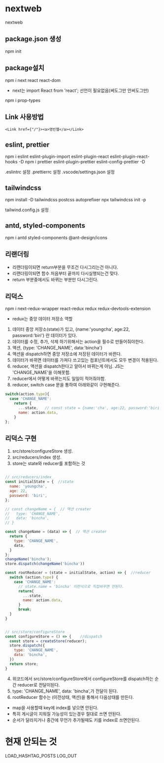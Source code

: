 # nextweb
nextweb

## package.json 생성
npm init

## package설치

npm i next react react-dom

- next는 import React from 'react'; 선언이 필요없음(써도그만 안써도그만)

npm i prop-types

## Link 사용방법

``<Link href={"/"}><a>영빈웹</a></Link>``

## eslint, prettier

npm i eslint eslint-plugin-import eslint-plugin-react eslint-plugin-react-hooks -D
npm i prettier eslint-plugin-prettier eslint-config-prettier -D

.eslintrc 설정
.prettierrc 설정
.vscode/settings.json 설정

## tailwindcss

npm install -D tailwindcss postcss autoprefixer
npx tailwindcss init -p

tailwind.config.js 설정

## antd, styled-components

npm i antd styled-components @ant-design/icons

## 리랜더링

- 리랜더링이되면 return부분을 무조건 다시그리는건 아니다.
- 리랜더링이되면 함수 처음부터 끝까지 다시실행되는건 맞다.
- return 부분중에서도 바뀌는 부분만 다시그린다.

## 리덕스

npm i next-redux-wrapper react-redux redux redux-devtools-extension

- redux는 중앙 데이터 저장소 역할

1. 데이터 중앙 저장소(state)가 있고, {name:'youngcha', age:22, password:'biri'} 란 데이터가 있다.
2. 데이터를 수정, 추가, 삭제 하기위해서는 action을 필수로 만들어줘야한다.
3. 액션, {type: 'CHANGE_NAME', data:'bincha'}
4. 액션을 dispatch하면 중앙 저장소에 저장된 데이터가 바뀐다.
5. 데이터가 바뀌면 데이터를 가져다 쓰고있는 컴포넌트에서도 모두 변경이 적용된다.
6. reducer, 액션을 dispatch한다고 알아서 바뀌는게 아님. JS는 'CHANGE_NAME'을 이해못함.
7. reducer에서 어떻게 바뀌는지도 일일이 적어줘야함.
8. reducer, switch case 문을 통하여 아래와같이 구현해준다.

``` javascript
switch(action.type){
  case 'CHANGE_NAME': 
    return {
      ...state,   // const state = {name:'cha', age:22, password:'biri'}라고 가정
      name: action.data,
    }
};
```

## 리덕스 구현

1. src/store/configureStore 생성.
2. src/reducers/index 생성.
3. store는 state와 reducer를 포함하는 것

``` javascript

// src/reducers/index
const initialState = {  //state
  name: 'youngcha',
  age: 22,
  password: 'biri',
};

// const changeName = {  // 액션 creater
//   type: 'CHANGE_NAME',
//   data: 'bincha',
// }

const changeName = (data) => {  // 액션 creater
  return {
    type: 'CHANGE_NAME',
    data,
  }
};
changeName('bincha');
store.dispatch(changeName('bincha'))

const rootReducer = (state = initialState, action) => {  //reducer
  switch (action.type) {
    case 'CHANGE_NAME':
      // state.name = 'bincha' 이런식으로 직접바꾸면 안된다.
      return{
        ...state,
        name: action.data,
      }
      break;
  }
}


// src/store/configureStore
const configureStore = () => {    //dispatch
  const store = createStore(reducer);
  store.dispatch({
    type: 'CHANGE_NAME',
    data: 'bincha',
  })
  return store;
}

```

4. 위코드에서 src/store/configureStore에서 configureStore를 dispatch하는 순간 reducer로 전달이된다.
5. type: 'CHANGE_NAME', data: 'bincha',가 전달이 된다.
6. rootReducer 함수는 (이전상태, 액션)을 통해서 다음상태를 만든다.

- map을 사용할때 key에 index를 넣으면 안된다. 
- 특히 게시글이 지워질 가능성이 있는경우 절대로 쓰면 안된다.
- 순서가 달라지거나 중간에 무언가 추가될때도 키를 index로 쓰면안된다.



# 현재 안되는 것

LOAD_HASHTAG_POSTS
LOG_OUT
